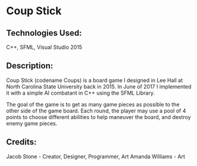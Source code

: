 # Coup Stick

## Technologies Used:
C++, SFML, Visual Studio 2015

## Description:
Coup Stick (codename Coups) is a board game I designed in Lee Hall at North Carolina State University back in 2015. In June of 2017 I implemented it with a simple AI combatant in C++ using the SFML Library.

The goal of the game is to get as many game pieces as possible to the other side of the game board. Each round, the player may use a pool of 4 points to choose different abilities to help maneuver the board, and destroy enemy game pieces.

## Credits:
Jacob Stone - Creator, Designer, Programmer, Art
Amanda Williams - Art
